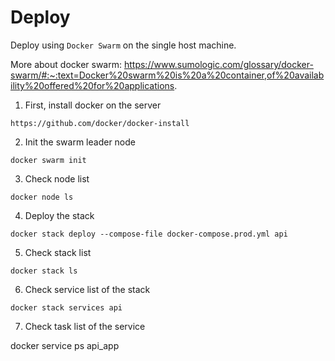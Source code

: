 # Deploy

Deploy using `Docker Swarm` on the single host machine.

More about docker swarm: https://www.sumologic.com/glossary/docker-swarm/#:~:text=Docker%20swarm%20is%20a%20container,of%20availability%20offered%20for%20applications.

1. First, install docker on the server

```
https://github.com/docker/docker-install
```

2. Init the swarm leader node

```
docker swarm init
```

3. Check node list

```
docker node ls
```

4. Deploy the stack

```
docker stack deploy --compose-file docker-compose.prod.yml api
```

5. Check stack list

```
docker stack ls
```

6. Check service list of the stack

```
docker stack services api
```

7. Check task list of the service

docker service ps api_app
